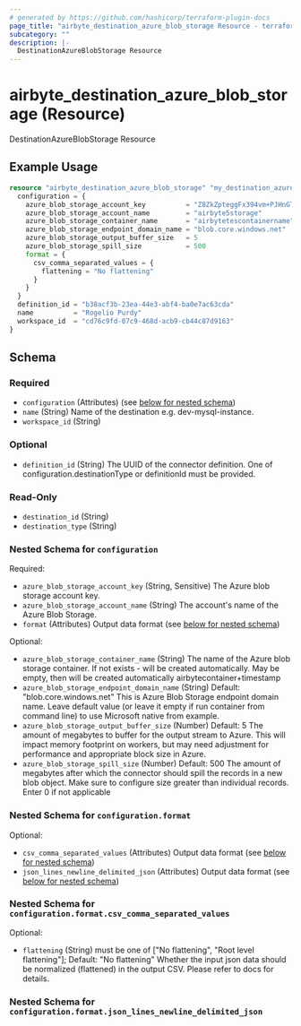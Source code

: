 ```yaml
---
# generated by https://github.com/hashicorp/terraform-plugin-docs
page_title: "airbyte_destination_azure_blob_storage Resource - terraform-provider-airbyte"
subcategory: ""
description: |-
  DestinationAzureBlobStorage Resource
---
```


# airbyte_destination_azure_blob_storage (Resource)

DestinationAzureBlobStorage Resource

## Example Usage

```terraform
resource "airbyte_destination_azure_blob_storage" "my_destination_azureblobstorage" {
  configuration = {
    azure_blob_storage_account_key          = "Z8ZkZpteggFx394vm+PJHnGTvdRncaYS+JhLKdj789YNmD+iyGTnG+PV+POiuYNhBg/ACS+LKjd%4FG3FHGN12Nd=="
    azure_blob_storage_account_name         = "airbyte5storage"
    azure_blob_storage_container_name       = "airbytetescontainername"
    azure_blob_storage_endpoint_domain_name = "blob.core.windows.net"
    azure_blob_storage_output_buffer_size   = 5
    azure_blob_storage_spill_size           = 500
    format = {
      csv_comma_separated_values = {
        flattening = "No flattening"
      }
    }
  }
  definition_id = "b38acf3b-23ea-44e3-abf4-ba0e7ac63cda"
  name          = "Rogelio Purdy"
  workspace_id  = "cd76c9fd-07c9-468d-acb9-cb44c87d9163"
}
```

<!-- schema generated by tfplugindocs -->
## Schema

### Required

- `configuration` (Attributes) (see [below for nested schema](#nestedatt--configuration))
- `name` (String) Name of the destination e.g. dev-mysql-instance.
- `workspace_id` (String)

### Optional

- `definition_id` (String) The UUID of the connector definition. One of configuration.destinationType or definitionId must be provided.

### Read-Only

- `destination_id` (String)
- `destination_type` (String)

<a id="nestedatt--configuration"></a>
### Nested Schema for `configuration`

Required:

- `azure_blob_storage_account_key` (String, Sensitive) The Azure blob storage account key.
- `azure_blob_storage_account_name` (String) The account's name of the Azure Blob Storage.
- `format` (Attributes) Output data format (see [below for nested schema](#nestedatt--configuration--format))

Optional:

- `azure_blob_storage_container_name` (String) The name of the Azure blob storage container. If not exists - will be created automatically. May be empty, then will be created automatically airbytecontainer+timestamp
- `azure_blob_storage_endpoint_domain_name` (String) Default: "blob.core.windows.net"
This is Azure Blob Storage endpoint domain name. Leave default value (or leave it empty if run container from command line) to use Microsoft native from example.
- `azure_blob_storage_output_buffer_size` (Number) Default: 5
The amount of megabytes to buffer for the output stream to Azure. This will impact memory footprint on workers, but may need adjustment for performance and appropriate block size in Azure.
- `azure_blob_storage_spill_size` (Number) Default: 500
The amount of megabytes after which the connector should spill the records in a new blob object. Make sure to configure size greater than individual records. Enter 0 if not applicable

<a id="nestedatt--configuration--format"></a>
### Nested Schema for `configuration.format`

Optional:

- `csv_comma_separated_values` (Attributes) Output data format (see [below for nested schema](#nestedatt--configuration--format--csv_comma_separated_values))
- `json_lines_newline_delimited_json` (Attributes) Output data format (see [below for nested schema](#nestedatt--configuration--format--json_lines_newline_delimited_json))

<a id="nestedatt--configuration--format--csv_comma_separated_values"></a>
### Nested Schema for `configuration.format.csv_comma_separated_values`

Optional:

- `flattening` (String) must be one of ["No flattening", "Root level flattening"]; Default: "No flattening"
Whether the input json data should be normalized (flattened) in the output CSV. Please refer to docs for details.


<a id="nestedatt--configuration--format--json_lines_newline_delimited_json"></a>
### Nested Schema for `configuration.format.json_lines_newline_delimited_json`


